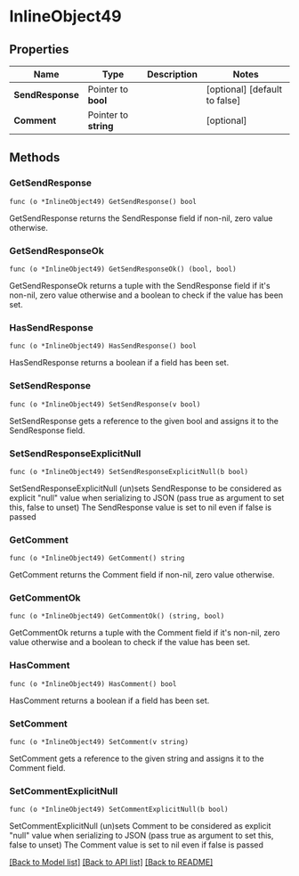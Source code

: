 # InlineObject49

## Properties

Name | Type | Description | Notes
------------ | ------------- | ------------- | -------------
**SendResponse** | Pointer to **bool** |  | [optional] [default to false]
**Comment** | Pointer to **string** |  | [optional] 

## Methods

### GetSendResponse

`func (o *InlineObject49) GetSendResponse() bool`

GetSendResponse returns the SendResponse field if non-nil, zero value otherwise.

### GetSendResponseOk

`func (o *InlineObject49) GetSendResponseOk() (bool, bool)`

GetSendResponseOk returns a tuple with the SendResponse field if it's non-nil, zero value otherwise
and a boolean to check if the value has been set.

### HasSendResponse

`func (o *InlineObject49) HasSendResponse() bool`

HasSendResponse returns a boolean if a field has been set.

### SetSendResponse

`func (o *InlineObject49) SetSendResponse(v bool)`

SetSendResponse gets a reference to the given bool and assigns it to the SendResponse field.

### SetSendResponseExplicitNull

`func (o *InlineObject49) SetSendResponseExplicitNull(b bool)`

SetSendResponseExplicitNull (un)sets SendResponse to be considered as explicit "null" value
when serializing to JSON (pass true as argument to set this, false to unset)
The SendResponse value is set to nil even if false is passed
### GetComment

`func (o *InlineObject49) GetComment() string`

GetComment returns the Comment field if non-nil, zero value otherwise.

### GetCommentOk

`func (o *InlineObject49) GetCommentOk() (string, bool)`

GetCommentOk returns a tuple with the Comment field if it's non-nil, zero value otherwise
and a boolean to check if the value has been set.

### HasComment

`func (o *InlineObject49) HasComment() bool`

HasComment returns a boolean if a field has been set.

### SetComment

`func (o *InlineObject49) SetComment(v string)`

SetComment gets a reference to the given string and assigns it to the Comment field.

### SetCommentExplicitNull

`func (o *InlineObject49) SetCommentExplicitNull(b bool)`

SetCommentExplicitNull (un)sets Comment to be considered as explicit "null" value
when serializing to JSON (pass true as argument to set this, false to unset)
The Comment value is set to nil even if false is passed

[[Back to Model list]](../README.md#documentation-for-models) [[Back to API list]](../README.md#documentation-for-api-endpoints) [[Back to README]](../README.md)


